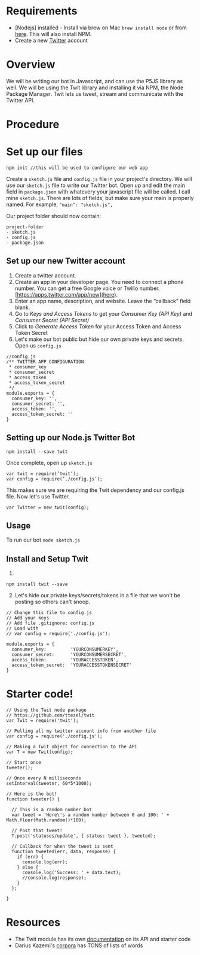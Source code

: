 # Requirements

* [Nodejs] installed - Install via brew  on Mac ```brew install node``` or from [here](http://nodejs.org). This will also install NPM.
* Create a new [Twitter](http://twitter.com) account

# Overview

We will be writing our bot in Javascript, and can use the P5JS library as well. We will be using the Twit library and installing it via NPM, the Node Package Manager. Twit lets us tweet, stream and communicate with the Twitter API.

# Procedure

# Set up our files

```
npm init //this will be used to configure our web app 
```

Create a ```sketch.js``` file and ```config.js``` file in your project's directory. We will use our ```sketch.js``` file to write our Twitter bot. Open up and edit the main field in ```package.json``` with whatevery your javascript file will be called. I call mine ```sketch.js```. There are lots of fields, but make sure your main is properly named. For example, ```"main": "sketch.js",```

Our project folder should now contain:

```
project-folder
- sketch.js
- config.js
- package.json
```

## Set up our new Twitter account

1. Create a twitter account.
2. Create an app in your developer page. You need to connect a phone number. You can get a free Google voice or Twilio number. [https://apps.twitter.com/app/new](here).
3. Enter an app name, description, and website. Leave the “callback” field blank.
4. Go to *Keys and Access Tokens* to get your *Consumer Key (API Key)* and *Consumer Secret (API Secret)*
5. Click to *Generate Access Token* for your Access Token and Access Token Secret
6. Let's make our bot public but hide our own private keys and secrets. Open us ```config.js```

```
//config.js
/** TWITTER APP CONFIGURATION
 * consumer_key
 * consumer_secret
 * access_token
 * access_token_secret
 */
module.exports = {
  consumer_key: '',  
  consumer_secret: '',
  access_token: '',  
  access_token_secret: ''
}
```

## Setting up our Node.js Twitter Bot

```
npm install --save twit
```

Once complete, open up ```sketch.js```

```
var twit = require(’twit’);
var config = require(’./config.js’);
```

This makes sure we are requiring the Twit dependency and our config.js file. Now let's use Twitter.

```
var Twitter = new twit(config);
```




## Usage

To run our bot ```node sketch.js```



## Install and Setup Twit

1.

```
npm install twit --save
```

2. Let's hide our private keys/secrets/tokens in a file that we won't be posting so others can't snoop.

```
// Change this file to config.js
// Add your keys
// Add file .gitignore: config.js
// Load with 
// var config = require('./config.js');

module.exports = {
  consumer_key:         'YOURCONSUMERKEY',
  consumer_secret:      'YOURCONSUMERSECRET',
  access_token:         'YOURACCESSTOKEN',
  access_token_secret:  'YOURACCESSTOKENSECRET'
}
```


# Starter code!

```
// Using the Twit node package
// https://github.com/ttezel/twit
var Twit = require('twit');

// Pulling all my twitter account info from another file
var config = require('./config.js');

// Making a Twit object for connection to the API
var T = new Twit(config);

// Start once
tweeter();

// Once every N milliseconds
setInterval(tweeter, 60*5*1000);

// Here is the bot!
function tweeter() {

  // This is a random number bot
  var tweet = 'Here\'s a random number between 0 and 100: ' + Math.floor(Math.random()*100);

  // Post that tweet!
  T.post('statuses/update', { status: tweet }, tweeted);

  // Callback for when the tweet is sent
  function tweeted(err, data, response) {
    if (err) {
      console.log(err);
    } else {
      console.log('Success: ' + data.text);
      //console.log(response);
    }
  };

}
```


# Resources
* The Twit module has its own [documentation](https://www.npmjs.com/package/twit) on its API and starter code
* Darius Kazemi's [corpora](https://github.com/dariusk/corpora/) has TONS of lists of words
